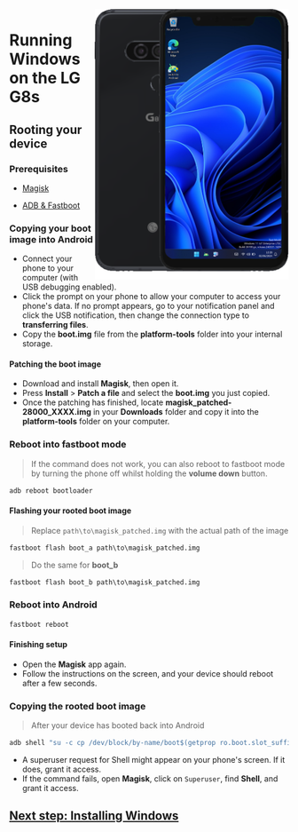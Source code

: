 <img align="right" src="https://github.com/n00b69/woa-betalm/blob/main/betalm.png" width="350" alt="Windows 11 running on betalm">

# Running Windows on the LG G8s

## Rooting your device

### Prerequisites
- [Magisk](https://github.com/topjohnwu/Magisk/releases/latest)

- [ADB & Fastboot](https://developer.android.com/studio/releases/platform-tools)

### Copying your boot image into Android
- Connect your phone to your computer (with USB debugging enabled).
- Click the prompt on your phone to allow your computer to access your phone's data. If no prompt appears, go to your notification panel and click the USB notification, then change the connection type to **transferring files**.
- Copy the **boot.img** file from the **platform-tools** folder into your internal storage.

#### Patching the boot image
- Download and install **Magisk**, then open it.
- Press **Install** > **Patch a file** and select the **boot.img** you just copied.
- Once the patching has finished, locate  **magisk_patched-28000_XXXX.img** in your **Downloads** folder and copy it into the **platform-tools** folder on your computer.

### Reboot into fastboot mode
> If the command does not work, you can also reboot to fastboot mode by turning the phone off whilst holding the **volume down** button.
```cmd
adb reboot bootloader
```

#### Flashing your rooted boot image
> Replace `path\to\magisk_patched.img` with the actual path of the image
```cmd
fastboot flash boot_a path\to\magisk_patched.img
```

> Do the same for **boot_b**
```cmd
fastboot flash boot_b path\to\magisk_patched.img
```

### Reboot into Android
```cmd
fastboot reboot
```

#### Finishing setup
- Open the **Magisk** app again.
- Follow the instructions on the screen, and your device should reboot after a few seconds.

### Copying the rooted boot image
> After your device has booted back into Android
```cmd
adb shell "su -c cp /dev/block/by-name/boot$(getprop ro.boot.slot_suffix) /sdcard/rooted_boot.img" & adb pull /sdcard/rooted_boot.img
```
- A superuser request for Shell might appear on your phone's screen. If it does, grant it access.
- If the command fails, open **Magisk**, click on `Superuser`, find **Shell**, and grant it access.

## [Next step: Installing Windows](3-install.md)




























